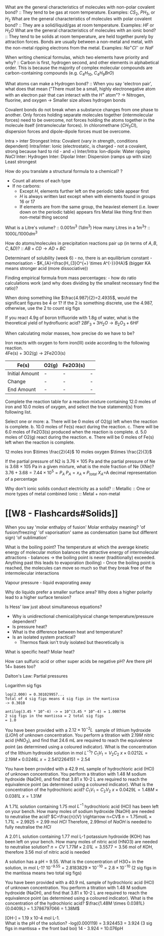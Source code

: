 What are the general characteristics of molecules with non-polar covalent bond? ::  They tend to be gas at room temperature. Examples: $CS_{2}$, $PH_{3}$, or $H_{2}$ 
What are the general characteristics of molecules with polar covalent bond? ::  They are a solid/liquid/gas at room temperature. Examples: $HF$ or $H_{2}O$
What are the general characteristics of molecules with an ionic bond? :: They tend to be solids at room temperature, are held together purely by attraction forces. Bonds are usually between a non-metal and metal, with the non-metal ripping electrons from the metal. Examples: $Na^{+}Cl^{-}$ or $NaF$

When writing chemical formulas, which two elements have priority and why? :: Carbon is first, hydrogen second, and other elements in alphabetical order. This is because the majority of complex molecular compounds are carbon-containing compounds (e.g. $C_{4}H_{10}$, $C_4H_9BrO$)

What atoms can make a Hydrogen bond? :: 
When you say 'electron pair', what does that mean ("There must be a small, highly electronegative atom with an electron pair that can interact with the $H^{+}$ atom"?
-> Nitrogen, fluorine, and oxygen
-> Smaller size allows hydrogen bonds

Covalent bonds do not break when a substance changes from one phase to another. Only forces holding separate molecules together (intermolecular forces) need to be overcome, not forces holding the atoms together in the molecule itself (intramolecular forces). In chloromethane ($CH_{3}Cl$), dispersion forces and dipole-dipole forces must be overcome.

Intra > inter
Strongest
Intra: Covalent (vary in strength, conditions dependent)
Intra/Inter: Ionic (electrostatic, is charged - not a covalent, strong because hard to rid - and +)
Inter/Intra: Ion-dipole: Water ripping $NaCl$
Inter: Hydrogen
Inter: Dipolar
Inter: Dispersion (ramps up with size)
Least strongest

How do you translate a structural formula to a chemical?
?
- Count all atoms of each type
- If no carbons:
	- Except $H$, elements further left on the periodic table appear first
	- $H$ is always written last except when with elements found in groups 16 or 17
	- If elements are from the same group, the heaviest element (i.e. lower down on the periodic table) appears firs
	Metal like thing first then non-metal thing second

What is a Litre's volume? :: $0.001m^{3}$ ($1dm^{3}$)
How many Litres in a $1m^{3}$? :: $1000L/1000dm^{3}$

How do atoms/molecules in precipitation reactions pair up (in terms of $A,B,C, \& D$)? :: $AB + CD \rightarrow AD + BC$

Determinant of solubility (week 6)
	- no, there is an equilibrium constant
	- memorisation
	- $K_{A}=\frac{H_{3}O^{+} \times A^{-}}{HA}$ (bigger KA means stronger acid (more dissociative))

Finding empirical formula from mass percentages:
	- how do ratio calculations work (and why does dividing by the smallest necessary find the ratio)?

When doing something like $\frac{4.987}{2}=2.4935$, would the significant figures be 4 or 1? 
If the 2 is something discrete, use the 4.987, otherwise, use the 2 to count sig figs

If you react 4.9g of boron trifluoride with 1.8g of water, what is the theoretical yield of hydrofluoric acid? $2BF_{3} + 3H_{2}O → B_{2}O_{3} + 6HF$

When calculating molar masses, how precise do we have to be?



Iron reacts with oxygen to form iron(III) oxide according to the following reaction.  
4Fe(s) + 3O2(g) → 2Fe2O3(s)  

| Fe(s)          | O2(g) | Fe2O3(s) |     |
| -------------- | ----- | -------- | --- |
| Initial Amount | -     | -        | -   |
| Change         | -     | -        | -   |
| End Amount     | -     | -        | -   |

Complete the reaction table for a reaction mixture containing 12.0 moles of iron and 10.0 moles of oxygen, and select the true statement(s) from following list.

Select one or more:
a. There will be 0 moles of O2(g) left when the reaction is complete.
b. 10.0 moles of Fe(s) react during the reaction.
c. There will be 6.0 moles of Fe2O3(s) produced when the reaction is complete.
d. 5.0 moles of O2(g) react during the reaction.
e. There will be 0 moles of Fe(s) left when the reaction is complete.

12 moles iron $\times \frac{2}{4}$
10 moles oxygen $\times \frac{2}{3}$


If the partial pressure of N2 is 3.76 × 105 Pa and the partial pressure of Ne is 3.68 × 105 Pa in a given mixture, what is the mole fraction of Ne (XNe)?
$3.76+3.68=7.44 \times 10^{5}=P_{A}$
$P_{A}=x_{A} \times P_{total}$
$X_{A}$=A decimal representation of a percentage

Why don't ionic solids conduct electricity as a solid? :: 
Metallic :: One or more types of metal combined
Ionic :: Metal + non-metal

# [[W8 - Flashcards#Solids]]

When you say 'molar enthalpy of fusion'
Molar enthalpy meaning? 
'of fusion/freezing'
'of vaporisation' same as condensation (same but different sign)
'of sublimation'


What is the boiling point?
The temperature at which the average kinetic energy of molecular motion balances the attractive energy of intermolecular attractions
	- balances -> the boiling point is never (traditionally) exceeded. Anything past this leads to evaporation (boiling)
	- Once the boiling point is reached, the molecules can move so much so that they break free of the intermolecular interactions

Vapour pressure - liquid evaporating away

Why do liquids prefer a smaller surface area? 
Why does a higher polarity lead to a higher surface tension?

Is Hess' law just about simultaneous equations?

- Why is unidirectional chemical/physical change temperature/pressure dependent?
- Is pressure heat?
- What is the difference between heat and temperature?
- Is an isolated system practical?
	- Thermos flask isn't truly isolated but theoretically is

What is specific heat?
Molar heat? 

How can sulfuric acid or other super acids be negative pH?
Are there pH 14+ bases too?

Dalton's Law: Partial pressures

Logarithm sig figs
```
log(2.000) = 0.301029957...
Total of 4 sig figs means 4 sig figs in the mantissa
-> 0.3010

antilog(3.45 * 10^-4) -> = 10^(3.45 * 10^-4) = 1.000794
2 sig figs in the mantissa = 2 total sig figs
= 1.0
```

You have been provided with a $2.12 \times 10^{-2} L$  sample of lithium hydroxide ($LiOH$) of unknown concentration. You perform a titration with $2.19 M$ nitric acid ($HNO_{3}$), and find that 24.6 mL are required to reach the equivalence point (as determined using a coloured indicator). What is the concentration of the lithium hydroxide solution in mol $L^{-1}$?
$C_{1}V_{1}=V_{2}C_{2}$
$x \times 0.0212L = 2.19M \times 0.0246L$
$x = 2.5412264151 = 2.54$


You have been provided with a 42.9 mL sample of hydrochloric acid (HCl) of unknown concentration. You perform a titration with 1.48 M sodium hydroxide (NaOH), and find that 3.81 x 10-2 L are required to reach the equivalence point (as determined using a coloured indicator). What is the concentration of the hydrochloric acid?
$C_{1}V_{1}=C_{2}V_{2}$
$x \times 0.0429L = 1.48M \times 0.0381L$
$x = 1.31M$


A $1.71 L$ solution containing $1.75$ mol $L^{-1}$ hydrochloric acid (HCl) has been left on your bench. How many moles of sodium hydroxide (NaOH) are needed to neutralise the acid?
$C=\frac{n}{V} \rightarrow n=CV$
$n=1.75molL \times 1.71L = 2.9925 = 2.99$ mol $HCl$
Therefore, 2.99mol of $NaOH$ is needed to fully neutralise the $HCl$

A 2.01 L solution containing 1.77 mol L-1 potassium hydroxide (KOH) has been left on your bench. How many moles of nitric acid (HNO3) are needed to neutralise solution?
$n=CV$
$1.77M \times 2.01L = 3.5577 = 3.56$ mol of $KOH$, therefore 3.56 mol of nitric acid is needed

A solution has a pH = 9.55. What is the concentration of H3O+ in the solution, in mol L-1?
$10^{-9.55} = 2.8183829 \times 10^{-10} = 2.8 \times 10^{-10}$
(2 sig figs in the mantissa means two total sig figs)

You have been provided with a 40.9 mL sample of hydrochloric acid (HCl) of unknown concentration. You perform a titration with 1.48 M sodium hydroxide (NaOH), and find that 3.81 x 10-2 L are required to reach the equivalence point (as determined using a coloured indicator). What is the concentration of the hydrochloric acid?
$\frac{1.48M \times 0.0381L}{0.0409L} = 1.3786797066 = 1.38M$


\[OH-] = 1.19 x 10-4 mol L-1.  
What is the pH of the solution?
-log(0.000119) = 3.924453 = 3.924  (3 sig figs in mantissa + the front bad boi)
14 - 3.924 = 10.076pH